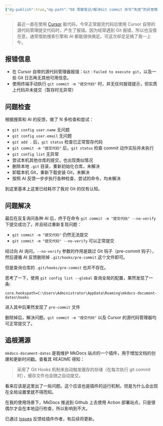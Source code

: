 ```yaml
---
{"dg-publish":true,"dg-path":"08 零散笔记/解决Git commit 命令“失效”的异常情况.md","permalink":"/08 零散笔记/解决Git commit 命令“失效”的异常情况/","noteIcon":"dg-note-icon","created":"2025-06-11","updated":"2025-06-11"}
---
```



> 最近一直在使用 [Cursor](https://www.cursor.com/cn) 敲代码，今早正常敲完代码后使用 Cursor 自带的源代码管理提交代码时，产生了报错。因为经常遇到 Git 报错，所以也没很在意，通常借助搜索引擎和 AI 都能很快搞定。可这次却足足搞了我一上午。

## 报错信息

- 在 Cursor 自带的源代码管理器报错：`Git：Failed to execute git`，以及一些 Git 日志再无其他可用信息。
- 使用终端手动执行 `git commit -m "提交代码"` 时，并无任何报错提示，但实质上代码并未提交（暂存时无异常）

## 问题检查

根据搜索和 AI 的反馈，做了 N 多检查和尝试：

- `git config user.name` 无问题
- `git config user.email` 无问题
- `git add .` 后，`git status` 检查已正常暂存代码
- `git commit -m "提交代码"` 后，`git status` 检查 commit 动作实际并未执行
- `git config list` 无异常
- 尝试本机其他仓库的提交，也出现类似情况
- 删除本地 `.git` 目录，重新初始化仓库，未解决
- 卸载本机 Git，重新下载安装 Git，未解决
- 按照 AI 反馈一步步执行各种检查、尝试的命令，均未解决

到这里基本上这里已经耗尽了我对 Git 的仅有认知。

## 问题解决

最后在反复询问各种 AI 后，终于在命令 `git commit -m "提交代码" --no-verify` 下提交成功了。并且经过重新复现问题：

- `git commit -m "提交代码"` 仍然无法提交
- `git commit -m "提交代码" --no-verify` 可以正常提交

经过向 AI 询问，`--no-verify` 参数的作用是跳过 Git 钩子（pre-commit 钩子），然后遵循 AI 反馈删除掉 `.git/hooks/pre-commit` 这个文件即可。

但是查询仓库的 `.git/hooks/pre-commit` 也并不存在。

思考了一下，使用 `git config list --global` 查询全局的配置，果然发现了一条:

```
core.hookspath=C:\Users\Administrator\AppData\Roaming\mkdocs-document-dates\hooks
```

进入其中后果然发现了 `pre-commit` 文件

删除掉后，解决问题。`git commit -m "提交代码"` 以及 Cursor 的源代码管理器均可正常提交了。

## 追根溯源

`mkdocs-document-dates` 是我维护 MkDocs 站点的一个插件，用于增加文档的创建和更新时间戳。查看其 README 得知：

> 采用了 Git Hooks 机制来自动触发缓存的存储（在每次执行 git commit 时），缓存文件也会随之自动提交。

看来应该是这里出了一些问题。这个应该也是插件的运行机制，但是为什么会出现在全局设置里就不得而知。

在我的使用场景下，MkDocs 推送到 Github 上去使用 Action 部署站点，只是很偶尔才会在本地运行检查，所以影响到不大。

已通过 [Issues](https://github.com/jaywhj/mkdocs-document-dates/issues/4) 反馈给插件作者，有后续将更新。